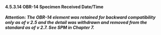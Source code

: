 #### 4.5.3.14 OBR-14 Specimen Received Date/Time

**Attention: _The OBR-14 element was retained for backward compatibility only as of v 2.5 and the detail was withdrawn and removed from the standard as of v 2.7. See SPM in Chapter 7._**
